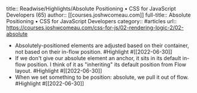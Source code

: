 title:: Readwise/Highlights/Absolute Positioning • CSS for JavaScript Developers (65)
author:: [[courses.joshwcomeau.com]]
full-title:: Absolute Positioning • CSS for JavaScript Developers
category:: #articles
url:: https://courses.joshwcomeau.com/css-for-js/02-rendering-logic-2/02-absolute

- Absolutely-positioned elements are adjusted based on their container, not based on their in-flow position. #Highlight #[[2022-06-30]]
- If we don't give our absolute element an anchor, it sits in its default in-flow position. I think of it as "inheriting" its default position from Flow layout. #Highlight #[[2022-06-30]]
- When we set something to be position: absolute, we pull it out of flow. #Highlight #[[2022-06-30]]